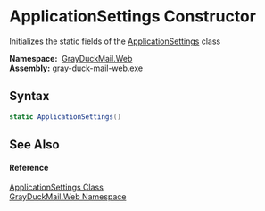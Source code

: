 ApplicationSettings Constructor
===============================
Initializes the static fields of the [ApplicationSettings][1] class

  **Namespace:**  [GrayDuckMail.Web][2]  
  **Assembly:** gray-duck-mail-web.exe

Syntax
------

```csharp
static ApplicationSettings()
```


See Also
--------

#### Reference
[ApplicationSettings Class][1]  
[GrayDuckMail.Web Namespace][2]  

[1]: README.md
[2]: ../README.md